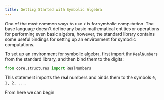 ```yaml
---
title: Getting Started with Symbolic Algebra
---
```


One of the most common ways to use `X` is for symbolic computation. The base language doesn't define any basic mathematical entities or operations for performing even basic algebra, however, the standard library contains some useful bindings for setting up an environment for symbolic computations.

To set up an environment for symbolic algebra, first import the `RealNumbers` from the standard library, and then bind them to the digits:

```python
from core.structures import RealNumbers
```

This statement imports the real numbers and binds them to the symbols `0, 1, 2, ...`.

From here we can begin
